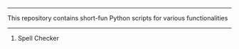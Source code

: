 *** 
This repository contains short-fun Python scripts for various functionalities
***

1. Spell Checker
